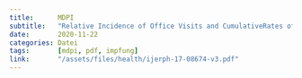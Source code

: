 ```yaml
---
title:      MDPI
subtitle:   "Relative Incidence of Office Visits and CumulativeRates of Billed Diagnoses Along the Axisof Vaccination"
date:       2020-11-22
categories: Datei
tags:       [mdpi, pdf, impfung]
link:       "/assets/files/health/ijerph-17-08674-v3.pdf"
---
```

